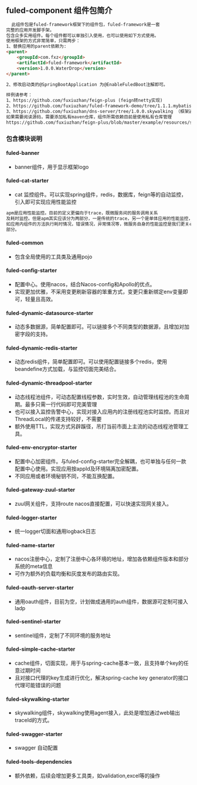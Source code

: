 ## fuled-component 组件包简介

```html
  此组件包是fuled-framework框架下的组件包，fuled-framework是一套
完整的应用开发脚手架。
包含众多实用组件。每个组件都可以单独引入使用，也可以使用如下方式使用。
使用框架的方式非常简单，只需两步：
1、替换应用的parent依赖为:
<parent>
    <groupId>com.fxz</groupId>
    <artifactId>fuled-framework</artifactId>
    <version>1.0.0.WaterDrop</version>
</parent>

2、修改启动类的@SpringBootApplication 为@EnableFuledBoot注解即可。

样例请参考：
1、https://github.com/fuxiuzhan/feign-plus (feign转netty实现)
2、https://github.com/fuxiuzhan/fuled-framework-demo/tree/1.1.1.mybatis（demo）
3、https://github.com/fuxiuzhan/dns-server/tree/1.0.0.skywalking （框架通用且清晰使用fuled-framework构建的项目）
如果需要阅读源码，需要添加私有maven仓库，组件所需依赖目前是使用私有仓库管理
https://github.com/fuxiuzhan/feign-plus/blob/master/example/resources/settings.xml
```

### 包含模块说明

#### fuled-banner
 - banner组件，用于显示框架logo

#### fuled-cat-starter
 - cat 监控组件。可以实现spring组件，redis，数据库，feign等的自动监控，引入即可实现应用性能监控
```html
apm是应用性能监控。目前的定义更偏向于trace，既微服务间的服务调用关系
及耗时监控。但是apm其实应该分为两部分，一是传统的trace，另一个是单体应用的性能监控，
如应用内组件的方法执行耗时情况，错误情况，异常情况等，微服务自身的性能监控是我们更关心的
部分。
```

#### fuled-common
 - 包含全局使用的工具类及通用pojo

#### fuled-config-starter
 - 配置中心。使用nacos，结合Nacos-config和Apollo的优点。
 - 实现更加优雅，不采用变更刷新容器的笨重方式，变更只重新绑定env变量即可，轻量且高效。

#### fuled-dynamic-datasource-starter
 - 动态多数据源，简单配置即可。可以链接多个不同类型的数据源，且增加对加密字段的支持。

#### fuled-dynamic-redis-starter
 - 动态redis组件，简单配置即可。可以使用配置链接多个redis，使用beandefine方式加载，与监控切面完美结合。

#### fuled-dynamic-threadpool-starter
 - 动态线程池组件，可动态配置线程参数，实时生效，自动管理线程池的生命周期。最多只需一行代码即可完美管理
 - 也可以接入监控告警中心，实现对接入应用内的注册线程池实时监控。而且对ThreadLocal的传递支持较好，不需要
 - 额外使用TTL，实现方式另辟蹊径，吊打当前市面上主流的动态线程池管理工具。

#### fuled-env-encryptor-starter
 - 配置中心加密组件。与fuled-config-starter完全解耦，也可单独与任何一款配置中心使用。实现应用按appId及环境隔离加密配置。
 - 不同应用或者环境秘钥不同，不能互换配置。

#### fuled-gateway-zuul-starter
 - zuul网关组件，支持route nacos直接配置，可以快速实现网关接入。

#### fuled-logger-starter
 - 统一logger切面和通用logback日志

#### fuled-name-starter
 - nacos注册中心，定制了注册中心各环境的地址，增加各依赖组件版本和部分系统的meta信息
 - 可作为额外的负载均衡和灰度发布的路由实现。

#### fuled-oauth-server-starter
 - 通用oauth组件，目前为空，计划做成通用的auth组件，数据源可定制可接入ladp

#### fuled-sentinel-starter
 - sentinel组件，定制了不同环境的服务地址

#### fuled-simple-cache-starter
 - cache组件，切面实现，用于与spring-cache基本一致，且支持单个key的任意过期时间
 - 且对接口代理的key生成进行优化，解决spring-cache key generator的接口代理可能错误的问题

#### fuled-skywalking-starter
 - skywalking组件，skywalking使用agent接入，此处是增加通过web输出traceId的方式。

#### fuled-swagger-starter
 - swagger 自动配置

#### fuled-tools-dependencies
 - 额外依赖，后续会增加更多工具类，如validation,excel等的操作
